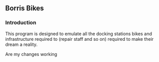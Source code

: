 ## Borris Bikes

### Introduction

This program is designed to emulate all the docking stations bikes and infrastructure required to (repair staff and so on) required to make their dream a reality.

Are my changes working
